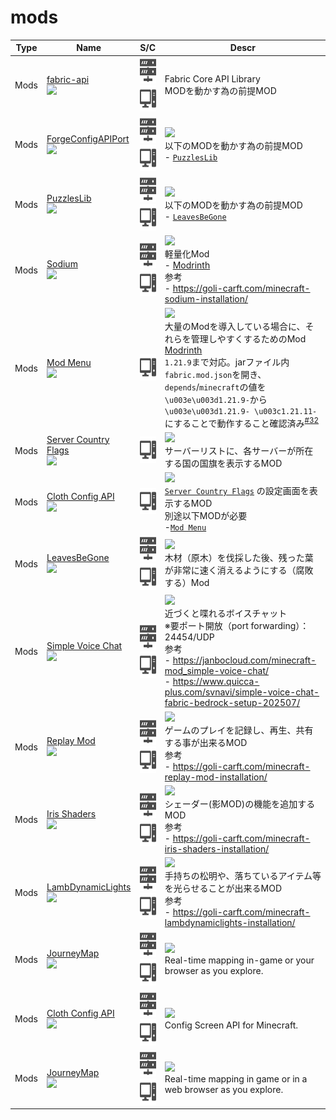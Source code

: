 # mods

| Type | Name | S/C | Descr |
| :---: | --- | :---: | --- |
| Mods | [fabric-api](https://www.curseforge.com/minecraft/mc-mods/fabric-api)<br><img src="https://fabricmc.net/assets/logo.png" style="height: 3em;" /> | [<img src="/docs/assets/sv.svg" style="height: 3em;" />](/) [<img src="/docs/assets/pc.svg" style="height: 3em;" />](/) | Fabric Core API Library<br>MODを動かす為の前提MOD |
| Mods | [ForgeConfigAPIPort](https://www.curseforge.com/minecraft/mc-mods/forge-config-api-port-fabric)<br><img src="https://media.forgecdn.net/avatars/thumbnails/1039/223/64/64/638564744744297085.png" style="height: 3em;" /> | [<img src="/docs/assets/sv.svg" style="height: 3em;" />](/) [<img src="/docs/assets/pc.svg" style="height: 3em;" />](/) | [![](https://img.shields.io/badge/Compatible-00aa00?style=for-the-badge&logoColor=white)](/)<br>以下のMODを動かす為の前提MOD<br>- [`PuzzlesLib`](https://www.curseforge.com/minecraft/mc-mods/puzzles-lib) |
| Mods | [PuzzlesLib](https://www.curseforge.com/minecraft/mc-mods/puzzles-lib)<br><img src="https://media.forgecdn.net/avatars/thumbnails/776/232/64/64/638118144989284933.png" style="height: 3em;" /> | [<img src="/docs/assets/sv.svg" style="height: 3em;" />](/) [<img src="/docs/assets/pc.svg" style="height: 3em;" />](/) | [![](https://img.shields.io/badge/Compatible-00aa00?style=for-the-badge&logoColor=white)](/)<br>以下のMODを動かす為の前提MOD<br>- [`LeavesBeGone`](https://www.curseforge.com/minecraft/mc-mods/leaves-be-gone) |
| Mods | [Sodium](https://www.curseforge.com/minecraft/mc-mods/sodium)<br><img src="https://media.forgecdn.net/avatars/thumbnails/284/773/64/64/637298471098686391.png" style="height: 3em;" /> | [<img src="/docs/assets/sv.svg" style="height: 3em;" />](/) [<img src="/docs/assets/pc.svg" style="height: 3em;" />](/) | [![](https://img.shields.io/badge/Compatible-00aa00?style=for-the-badge&logoColor=white)](/)<br>軽量化Mod<br>- [Modrinth](https://modrinth.com/mod/sodium?version=1.21.8&loader=fabric)<br>参考<br>- https://goli-carft.com/minecraft-sodium-installation/ |
| Mods | [Mod Menu](https://www.curseforge.com/minecraft/mc-mods/modmenu)<br><img src="https://fabricmc.net/assets/logo.png" style="height: 3em;" /> | [<img src="/docs/assets/pc.svg" style="height: 3em;" />](/) | [![](https://img.shields.io/badge/Not%20Compatible-FF0000?style=for-the-badge&logoColor=white)](/)<br>大量のModを導入している場合に、それらを管理しやすくするためのMod<br>[Modrinth](https://modrinth.com/mod/modmenu)<br>`1.21.9`まで対応。jarファイル内 `fabric.mod.json`を開き、`depends`/`minecraft`の値を`\u003e\u003d1.21.9-`から`\u003e\u003d1.21.9- \u003c1.21.11-`にすることで動作すること確認済み<sup>[#32](https://github.com/n138-kz/Dockerfile.minecraft/pull/32)</sup> |
| Mods | [Server Country Flags](https://www.curseforge.com/minecraft/mc-mods/server-country-flags)<br><img src="https://fabricmc.net/assets/logo.png" style="height: 3em;" /> | [<img src="/docs/assets/pc.svg" style="height: 3em;" />](/) | [![](https://img.shields.io/badge/Compatible-00aa00?style=for-the-badge&logoColor=white)](/)<br>サーバーリストに、各サーバーが所在する国の国旗を表示するMOD |
| Mods | [Cloth Config API](https://www.curseforge.com/minecraft/mc-mods/cloth-config)<br><img src="https://fabricmc.net/assets/logo.png" style="height: 3em;" /> | [<img src="/docs/assets/pc.svg" style="height: 3em;" />](/) | [![](https://img.shields.io/badge/Compatible-00aa00?style=for-the-badge&logoColor=white)](/)<br>[`Server Country Flags`](https://www.curseforge.com/minecraft/mc-mods/server-country-flags) の設定画面を表示するMOD<br>別途以下MODが必要<br>-[`Mod Menu`](https://modrinth.com/mod/modmenu)  |
| Mods | [LeavesBeGone](https://www.curseforge.com/minecraft/mc-mods/leaves-be-gone)<br><img src="https://fabricmc.net/assets/logo.png" style="height: 3em;" /> | [<img src="/docs/assets/sv.svg" style="height: 3em;" />](/) [<img src="/docs/assets/pc.svg" style="height: 3em;" />](/) | [![](https://img.shields.io/badge/Compatible-00aa00?style=for-the-badge&logoColor=white)](/)<br>木材（原木）を伐採した後、残った葉が非常に速く消えるようにする（腐敗する）Mod |
| Mods | [Simple Voice Chat](https://www.curseforge.com/minecraft/mc-mods/simple-voice-chat)<br><img src="https://fabricmc.net/assets/logo.png" style="height: 3em;" /> | [<img src="/docs/assets/sv.svg" style="height: 3em;" />](/) [<img src="/docs/assets/pc.svg" style="height: 3em;" />](/) | [![](https://img.shields.io/badge/Compatible-00aa00?style=for-the-badge&logoColor=white)](/)<br>近づくと喋れるボイスチャット<br>※要ポート開放（port forwarding）：24454/UDP<br>参考<br>- https://janbocloud.com/minecraft-mod_simple-voice-chat/<br>- https://www.quicca-plus.com/svnavi/simple-voice-chat-fabric-bedrock-setup-202507/ |
| Mods | [Replay Mod](https://www.replaymod.com/download/)<br><img src="https://fabricmc.net/assets/logo.png" style="height: 3em;" /> | [<img src="/docs/assets/sv.svg" style="height: 3em;" />](/) [<img src="/docs/assets/pc.svg" style="height: 3em;" />](/) | [![](https://img.shields.io/badge/Compatible-00aa00?style=for-the-badge&logoColor=white)](/)<br>ゲームのプレイを記録し、再生、共有する事が出来るMOD<br>参考<br>- https://goli-carft.com/minecraft-replay-mod-installation/ |
| Mods | [Iris Shaders](https://www.curseforge.com/minecraft/mc-mods/irisshaders)<br><img src="https://fabricmc.net/assets/logo.png" style="height: 3em;" /> | [<img src="/docs/assets/sv.svg" style="height: 3em;" />](/) [<img src="/docs/assets/pc.svg" style="height: 3em;" />](/) | [![](https://img.shields.io/badge/Compatible-00aa00?style=for-the-badge&logoColor=white)](/)<br>シェーダー(影MOD)の機能を追加するMOD<br>参考<br>- https://goli-carft.com/minecraft-iris-shaders-installation/ |
| Mods | [LambDynamicLights](https://www.curseforge.com/minecraft/mc-mods/lambdynamiclights)<br><img src="https://fabricmc.net/assets/logo.png" style="height: 3em;" /> | [<img src="/docs/assets/sv.svg" style="height: 3em;" />](/) [<img src="/docs/assets/pc.svg" style="height: 3em;" />](/) | [![](https://img.shields.io/badge/Compatible-00aa00?style=for-the-badge&logoColor=white)](/)<br>手持ちの松明や、落ちているアイテム等を光らせることが出来るMOD<br>参考<br>- https://goli-carft.com/minecraft-lambdynamiclights-installation/ |
| Mods | [JourneyMap](https://www.curseforge.com/minecraft/mc-mods/journeymap)<br><img src="https://fabricmc.net/assets/logo.png" style="height: 3em;" /> | [<img src="/docs/assets/sv.svg" style="height: 3em;" />](/) [<img src="/docs/assets/pc.svg" style="height: 3em;" />](/) | [![](https://img.shields.io/badge/Compatible-00aa00?style=for-the-badge&logoColor=white)](/)<br>Real-time mapping in-game or your browser as you explore. |
| Mods | [Cloth Config API](https://www.curseforge.com/minecraft/mc-mods/cloth-config)<br><img src="https://fabricmc.net/assets/logo.png" style="height: 3em;" /> | [<img src="/docs/assets/sv.svg" style="height: 3em;" />](/) [<img src="/docs/assets/pc.svg" style="height: 3em;" />](/) | [![](https://img.shields.io/badge/Compatible-00aa00?style=for-the-badge&logoColor=white)](/)<br>Config Screen API for Minecraft. |
| Mods | [JourneyMap](https://www.curseforge.com/minecraft/mc-mods/journeymap)<br><img src="https://media.forgecdn.net/avatars/thumbnails/9/144/64/64/635421614078544069.png" style="height: 3em;" /> | [<img src="/docs/assets/sv.svg" style="height: 3em;" />](/) [<img src="/docs/assets/pc.svg" style="height: 3em;" />](/) | [![](https://img.shields.io/badge/Compatible-00aa00?style=for-the-badge&logoColor=white)](/)<br>Real-time mapping in game or in a web browser as you explore. |
